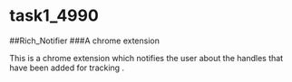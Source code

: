# task1_4990

##Rich_Notifier
###A chrome extension

This is a chrome extension which notifies the user about the handles that have been added for tracking .
